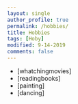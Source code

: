 ```yaml
---
layout: single
author_profile: true
permalink: /hobbies/
title: Hobbies
tags: [Hoby]
modified: 9-14-2019
comments: false
---
```



* [whatchingmovies]
* [readingbooks]
* [painting]
* [dancing]


